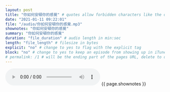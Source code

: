 ```yaml
---
layout: post
title: "你如何安頓你的感覺" # quotes allow forbidden characters like the colon
date: "2021-01-11 09:22:01"
file: "/audio/你如何安頓你的感覺.mp3"
shownotes: "你如何安頓你的感覺"
summary: "你如何安頓你的感覺"
duration: "file_duration" # audio length in min:sec
length: "file_length" # filesize in bytes
explicit: "no" # change to yes to flag with the explicit tag
block: "no" # change to yes to keep an episode from showing up in iTunes
# permalink: /1 # will be the ending part of the pages URL, delete to default to the title
---
```


<audio controls>
<source src="{{site.url}}{{site.baseurl}}{{ page.file }}" type="audio/x-mp3">
Your browser does not support the audio element.
</audio>
{{ page.shownotes }}

